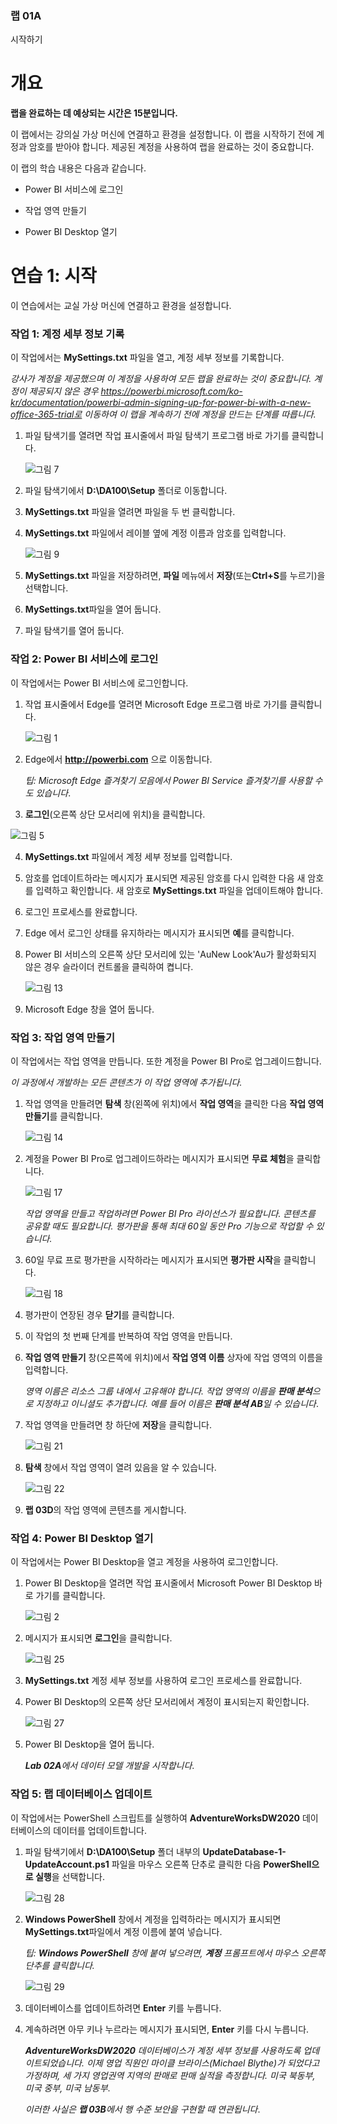 ﻿

### 랩 01A

시작하기

# 개요

**랩을 완료하는 데 예상되는 시간은 15분입니다.**

이 랩에서는 강의실 가상 머신에 연결하고 환경을 설정합니다. 이 랩을 시작하기 전에 계정과 암호를 받아야 합니다. 제공된 계정을 사용하여 랩을 완료하는 것이 중요합니다.

이 랩의 학습 내용은 다음과 같습니다.

* Power BI 서비스에 로그인

* 작업 영역 만들기

* Power BI Desktop 열기

# 연습 1: 시작

이 연습에서는 교실 가상 머신에 연결하고 환경을 설정합니다.

### 작업 1: 계정 세부 정보 기록

이 작업에서는 **MySettings.txt** 파일을 열고, 계정 세부 정보를 기록합니다.

*강사가 계정을 제공했으며 이 계정을 사용하여 모든 랩을 완료하는 것이 중요합니다. 계정이 제공되지 않은 경우 https://powerbi.microsoft.com/ko-kr/documentation/powerbi-admin-signing-up-for-power-bi-with-a-new-office-365-trial로 이동하여 이 랩을 계속하기 전에 계정을 만드는 단계를 따릅니다.*

1. 파일 탐색기를 열려면 작업 표시줄에서 파일 탐색기 프로그램 바로 가기를 클릭합니다.

    ![그림 7](Linked_image_Files/PowerBI_Lab01A_image1.png)

2. 파일 탐색기에서 **D:\DA100\Setup** 폴더로 이동합니다.

3. **MySettings.txt** 파일을 열려면 파일을 두 번 클릭합니다.

4. **MySettings.txt** 파일에서 레이블 옆에 계정 이름과 암호를 입력합니다.

    ![그림 9](Linked_image_Files/PowerBI_Lab01A_image2.png)

5.  **MySettings.txt** 파일을 저장하려면, **파일** 메뉴에서 **저장**(또는**Ctrl+S**를 누르기)을 선택합니다.

6.  **MySettings.txt**파일을 열어 둡니다. 

7. 파일 탐색기를 열어 둡니다.

### 작업 2: Power BI 서비스에 로그인

이 작업에서는 Power BI 서비스에 로그인합니다.

1. 작업 표시줄에서 Edge를 열려면 Microsoft Edge 프로그램 바로 가기를 클릭합니다.

    ![그림 1](Linked_image_Files/PowerBI_Lab01A_image3.png)

2. Edge에서 **http://powerbi.com** 으로 이동합니다.

    *팁: Microsoft Edge 즐겨찾기 모음에서 Power BI Service 즐겨찾기를 사용할 수도 있습니다*.

3. **로그인**(오른쪽 상단 모서리에 위치)을 클릭합니다.

![그림 5](Linked_image_Files/PowerBI_Lab01A_image4.png)

4. **MySettings.txt** 파일에서 계정 세부 정보를 입력합니다.

5. 암호를 업데이트하라는 메시지가 표시되면 제공된 암호를 다시 입력한 다음 새 암호를 입력하고 확인합니다. 새 암호로 **MySettings.txt** 파일을 업데이트해야 합니다.

6. 로그인 프로세스를 완료합니다.

7. Edge 에서 로그인 상태를 유지하라는 메시지가 표시되면 **예**를 클릭합니다.

8. Power BI 서비스의 오른쪽 상단 모서리에 있는 'AuNew Look'Au가 활성화되지 않은 경우 슬라이더 컨트롤을 클릭하여 켭니다.

    ![그림 13](Linked_image_Files/PowerBI_Lab01A_image5.png)

9. Microsoft Edge 창을 열어 둡니다.

  


### 작업 3: 작업 영역 만들기

이 작업에서는 작업 영역을 만듭니다. 또한 계정을 Power BI Pro로 업그레이드합니다.

*이 과정에서 개발하는 모든 콘텐츠가 이 작업 영역에 추가됩니다.*

1. 작업 영역을 만들려면 **탐색** 창(왼쪽에 위치)에서 **작업 영역**을 클릭한 다음 **작업 영역 만들기**를 클릭합니다.

    ![그림 14](Linked_image_Files/PowerBI_Lab01A_image6.png)

2. 계정을 Power BI Pro로 업그레이드하라는 메시지가 표시되면 **무료 체험**을 클릭합니다.

    ![그림 17](Linked_image_Files/PowerBI_Lab01A_image7.png)

    *작업 영역을 만들고 작업하려면 Power BI Pro 라이선스가 필요합니다. 콘텐츠를 공유할 때도 필요합니다. 평가판을 통해 최대 60일 동안 Pro 기능으로 작업할 수 있습니다.*

3. 60일 무료 프로 평가판을 시작하라는 메시지가 표시되면 **평가판 시작**을 클릭합니다.

    ![그림 18](Linked_image_Files/PowerBI_Lab01A_image8.png)

4. 평가판이 연장된 경우 **닫기**를 클릭합니다.

5. 이 작업의 첫 번째 단계를 반복하여 작업 영역을 만듭니다.

6. **작업 영역 만들기** 창(오른쪽에 위치)에서 **작업 영역 이름** 상자에 작업 영역의 이름을 입력합니다.

    *영역 이름은 리소스 그룹 내에서 고유해야 합니다. 작업 영역의 이름을 **판매 분석**으로 지정하고 이니셜도 추가합니다. 예를 들어 이름은 **판매 분석 AB**일 수 있습니다*.

7. 작업 영역을 만들려면 창 하단에 **저장**을 클릭합니다.

    ![그림 21](Linked_image_Files/PowerBI_Lab01A_image9.png)

8. **탐색** 창에서 작업 영역이 열려 있음을 알 수 있습니다. 

    ![그림 22](Linked_image_Files/PowerBI_Lab01A_image10.png)

9. **랩 03D**의 작업 영역에 콘텐츠를 게시합니다.

  


### 작업 4: Power BI Desktop 열기

이 작업에서는 Power BI Desktop을 열고 계정을 사용하여 로그인합니다.

1. Power BI Desktop을 열려면 작업 표시줄에서 Microsoft Power BI Desktop 바로 가기를 클릭합니다.

    ![그림 2](Linked_image_Files/PowerBI_Lab01A_image11.png)

2. 메시지가 표시되면 **로그인**을 클릭합니다.

    ![그림 25](Linked_image_Files/PowerBI_Lab01A_image12.png)

3. **MySettings.txt** 계정 세부 정보를 사용하여 로그인 프로세스를 완료합니다.

4. Power BI Desktop의 오른쪽 상단 모서리에서 계정이 표시되는지 확인합니다.

    ![그림 27](Linked_image_Files/PowerBI_Lab01A_image13.png)

5. Power BI Desktop을 열어 둡니다.

    ***Lab 02A**에서 데이터 모델 개발을 시작합니다*.

  


### 작업 5: 랩 데이터베이스 업데이트

이 작업에서는 PowerShell 스크립트를 실행하여 **AdventureWorksDW2020** 데이터베이스의 데이터를 업데이트합니다.

1. 파일 탐색기에서 **D:\DA100\Setup** 폴더 내부의 **UpdateDatabase-1-UpdateAccount.ps1** 파일을 마우스 오른쪽 단추로 클릭한 다음 **PowerShell으로 실행**을 선택합니다.

    ![그림 28](Linked_image_Files/PowerBI_Lab01A_image14.png)

2. **Windows PowerShell** 창에서 계정을 입력하라는 메시지가 표시되면 **MySettings.txt**파일에서 계정 이름에 붙여 넣습니다.

    *팁: **Windows PowerShell** 창에 붙여 넣으려면, **계정** 프롬프트에서 마우스 오른쪽 단추를 클릭합니다.*

    ![그림 29](Linked_image_Files/PowerBI_Lab01A_image15.png)

3. 데이터베이스를 업데이트하려면 **Enter** 키를 누릅니다.

4. 계속하려면 아무 키나 누르라는 메시지가 표시되면, **Enter** 키를 다시 누릅니다.

    ***AdventureWorksDW2020** 데이터베이스가 계정 세부 정보를 사용하도록 업데이트되었습니다. 이제 영업 직원인 마이클 브라이스(Michael Blythe)가 되었다고 가정하며, 세 가지 영업권역 지역의 판매로 판매 실적을 측정합니다. 미국 북동부, 미국 중부, 미국 남동부*.

    *이러한 사실은 **랩 03B**에서 행 수준 보안을 구현할 때 연관됩니다*.
